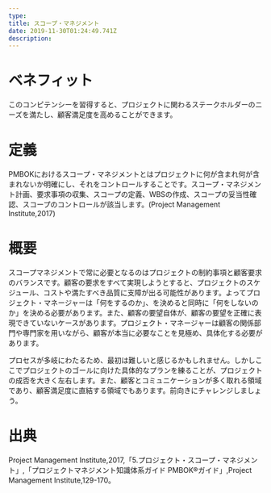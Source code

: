 ```yaml
---
type: 　
title: スコープ・マネジメント
date: 2019-11-30T01:24:49.741Z
description:
---
```

# ベネフィット

このコンピテンシーを習得すると、プロジェクトに関わるステークホルダーのニーズを満たし、顧客満足度を高めることができます。

# 

# 定義

PMBOKにおけるスコープ・マネジメントとはプロジェクトに何が含まれ何が含まれないか明確にし、それをコントロールすることです。スコープ・マネジメント計画、要求事項の収集、スコープの定義、WBSの作成、スコープの妥当性確認、スコープのコントロールが該当します。(Project Management Institute,2017)

# 

# 概要

スコープマネジメントで常に必要となるのはプロジェクトの制約事項と顧客要求のバランスです。顧客の要求をすべて実現しようとすると、プロジェクトのスケジュール、コストや満たすべき品質に支障が出る可能性があります。よってプロジェクト・マネージャーは「何をするのか」、を決めると同時に「何をしないのか」を決める必要があります。また、顧客の要望自体が、顧客の要望を正確に表現できていないケースがあります。プロジェクト・マネージャーは顧客の関係部門や専門家を用いながら、顧客が本当に必要なことを見極め、具体化する必要があります。

プロセスが多岐にわたるため、最初は難しいと感じるかもしれません。しかしここでプロジェクトのゴールに向けた具体的なプランを練ることが、プロジェクトの成否を大きく左右します。また、顧客とコミュニケーションが多く取れる領域であり、顧客満足度に直結する領域でもあります。前向きにチャレンジしましょう。

# 出典

Project Management Institute,2017,「5.プロジェクト・スコープ・マネジメント」,「プロジェクトマネジメント知識体系ガイド PMBOK®ガイド」,Project Management Institute,129-170。
